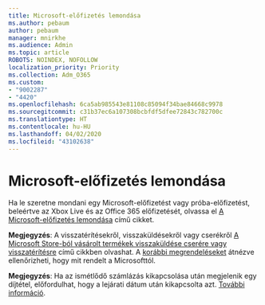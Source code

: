 ```yaml
---
title: Microsoft-előfizetés lemondása
ms.author: pebaum
author: pebaum
manager: mnirkhe
ms.audience: Admin
ms.topic: article
ROBOTS: NOINDEX, NOFOLLOW
localization_priority: Priority
ms.collection: Adm_O365
ms.custom:
- "9002287"
- "4420"
ms.openlocfilehash: 6ca5ab985543e81108c85094f34bae84668c9978
ms.sourcegitcommit: c31b37ec6a107308bcbfdf5dfee72843c782700c
ms.translationtype: HT
ms.contentlocale: hu-HU
ms.lasthandoff: 04/02/2020
ms.locfileid: "43102638"
---
```

# <a name="cancel-microsoft-subscription"></a>Microsoft-előfizetés lemondása

Ha le szeretne mondani egy Microsoft-előfizetést vagy próba-előfizetést, beleértve az Xbox Live és az Office 365 előfizetését, olvassa el [A Microsoft-előfizetés lemondása](https://support.microsoft.com/help/4027815) című cikket.

**Megjegyzés**: A visszatérítésekről, visszaküldésekről vagy cserékről [A Microsoft Store-ból vásárolt termékek visszaküldése cserére vagy visszatérítésre](https://support.microsoft.com/help/10558) című cikkben olvashat. A [korábbi megrendeléseket](https://account.microsoft.com/billing/orders/) átnézve ellenőrizheti, hogy mit rendelt a Microsofttól. 

**Megjegyzés**: Ha az ismétlődő számlázás kikapcsolása után megjelenik egy díjtétel, előfordulhat, hogy a lejárati dátum után kikapcsolta azt. [További információ](https://support.microsoft.com/help/10640). 
